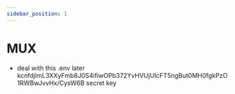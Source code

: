 ```yaml
---
sidebar_position: 1
---
```


# MUX
- deal with this .env later kcnfdjlmL3XXyFmb8J0S4ifiwOPb372YvHVUjUIcFT5ngBut0MH0fgkPzO1RWBwJvvHx/CysW6B secret key


